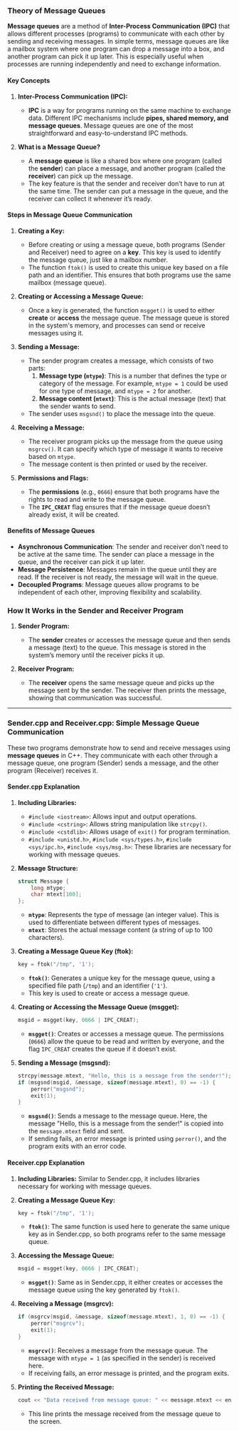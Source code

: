 ### Theory of Message Queues

**Message queues** are a method of **Inter-Process Communication (IPC)** that allows different processes (programs) to communicate with each other by sending and receiving messages. In simple terms, message queues are like a mailbox system where one program can drop a message into a box, and another program can pick it up later. This is especially useful when processes are running independently and need to exchange information.

#### Key Concepts

1. **Inter-Process Communication (IPC):**
   - **IPC** is a way for programs running on the same machine to exchange data. Different IPC mechanisms include **pipes, shared memory, and message queues**. Message queues are one of the most straightforward and easy-to-understand IPC methods.

2. **What is a Message Queue?**
   - A **message queue** is like a shared box where one program (called the **sender**) can place a message, and another program (called the **receiver**) can pick up the message.
   - The key feature is that the sender and receiver don’t have to run at the same time. The sender can put a message in the queue, and the receiver can collect it whenever it’s ready.

#### Steps in Message Queue Communication

1. **Creating a Key:**
   - Before creating or using a message queue, both programs (Sender and Receiver) need to agree on a **key**. This key is used to identify the message queue, just like a mailbox number.
   - The function `ftok()` is used to create this unique key based on a file path and an identifier. This ensures that both programs use the same mailbox (message queue).

2. **Creating or Accessing a Message Queue:**
   - Once a key is generated, the function `msgget()` is used to either **create** or **access** the message queue. The message queue is stored in the system's memory, and processes can send or receive messages using it.

3. **Sending a Message:**
   - The sender program creates a message, which consists of two parts:
     1. **Message type (`mtype`)**: This is a number that defines the type or category of the message. For example, `mtype = 1` could be used for one type of message, and `mtype = 2` for another.
     2. **Message content (`mtext`)**: This is the actual message (text) that the sender wants to send.
   - The sender uses `msgsnd()` to place the message into the queue.

4. **Receiving a Message:**
   - The receiver program picks up the message from the queue using `msgrcv()`. It can specify which type of message it wants to receive based on `mtype`.
   - The message content is then printed or used by the receiver.

5. **Permissions and Flags:**
   - The **permissions** (e.g., `0666`) ensure that both programs have the rights to read and write to the message queue.
   - The **`IPC_CREAT`** flag ensures that if the message queue doesn’t already exist, it will be created.

#### Benefits of Message Queues

- **Asynchronous Communication**: The sender and receiver don’t need to be active at the same time. The sender can place a message in the queue, and the receiver can pick it up later.
- **Message Persistence**: Messages remain in the queue until they are read. If the receiver is not ready, the message will wait in the queue.
- **Decoupled Programs**: Message queues allow programs to be independent of each other, improving flexibility and scalability.

### How It Works in the Sender and Receiver Program

1. **Sender Program:**
   - The **sender** creates or accesses the message queue and then sends a message (text) to the queue. This message is stored in the system’s memory until the receiver picks it up.

2. **Receiver Program:**
   - The **receiver** opens the same message queue and picks up the message sent by the sender. The receiver then prints the message, showing that communication was successful.

---

### Sender.cpp and Receiver.cpp: Simple Message Queue Communication

These two programs demonstrate how to send and receive messages using **message queues** in C++. They communicate with each other through a message queue, one program (Sender) sends a message, and the other program (Receiver) receives it.

#### Sender.cpp Explanation

1. **Including Libraries:**
   - `#include <iostream>`: Allows input and output operations.
   - `#include <cstring>`: Allows string manipulation like `strcpy()`.
   - `#include <cstdlib>`: Allows usage of `exit()` for program termination.
   - `#include <unistd.h>`, `#include <sys/types.h>`, `#include <sys/ipc.h>`, `#include <sys/msg.h>`: These libraries are necessary for working with message queues.

2. **Message Structure:**
   ```cpp
   struct Message {
       long mtype;
       char mtext[100];
   };
   ```
   - **`mtype`**: Represents the type of message (an integer value). This is used to differentiate between different types of messages.
   - **`mtext`**: Stores the actual message content (a string of up to 100 characters).

3. **Creating a Message Queue Key (ftok):**
   ```cpp
   key = ftok("/tmp", '1');
   ```
   - **`ftok()`**: Generates a unique key for the message queue, using a specified file path (`/tmp`) and an identifier (`'1'`).
   - This key is used to create or access a message queue.

4. **Creating or Accessing the Message Queue (msgget):**
   ```cpp
   msgid = msgget(key, 0666 | IPC_CREAT);
   ```
   - **`msgget()`**: Creates or accesses a message queue. The permissions (`0666`) allow the queue to be read and written by everyone, and the flag `IPC_CREAT` creates the queue if it doesn’t exist.

5. **Sending a Message (msgsnd):**
   ```cpp
   strcpy(message.mtext, "Hello, this is a message from the sender!");
   if (msgsnd(msgid, &message, sizeof(message.mtext), 0) == -1) {
       perror("msgsnd");
       exit(1);
   }
   ```
   - **`msgsnd()`**: Sends a message to the message queue. Here, the message "Hello, this is a message from the sender!" is copied into the `message.mtext` field and sent.
   - If sending fails, an error message is printed using `perror()`, and the program exits with an error code.

#### Receiver.cpp Explanation

1. **Including Libraries:**
   Similar to Sender.cpp, it includes libraries necessary for working with message queues.

2. **Creating a Message Queue Key:**
   ```cpp
   key = ftok("/tmp", '1');
   ```
   - **`ftok()`**: The same function is used here to generate the same unique key as in Sender.cpp, so both programs refer to the same message queue.

3. **Accessing the Message Queue:**
   ```cpp
   msgid = msgget(key, 0666 | IPC_CREAT);
   ```
   - **`msgget()`**: Same as in Sender.cpp, it either creates or accesses the message queue using the key generated by `ftok()`.

4. **Receiving a Message (msgrcv):**
   ```cpp
   if (msgrcv(msgid, &message, sizeof(message.mtext), 1, 0) == -1) {
       perror("msgrcv");
       exit(1);
   }
   ```
   - **`msgrcv()`**: Receives a message from the message queue. The message with `mtype = 1` (as specified in the sender) is received here.
   - If receiving fails, an error message is printed, and the program exits.

5. **Printing the Received Message:**
   ```cpp
   cout << "Data received from message queue: " << message.mtext << endl;
   ```
   - This line prints the message received from the message queue to the screen.
